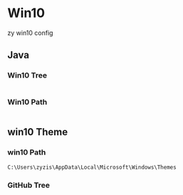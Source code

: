 # Win10

zy win10 config

## Java

### Win10 Tree

```bat

```

### Win10 Path

```sh

```

## win10 Theme

### win10 Path

```bat
C:\Users\zyzis\AppData\Local\Microsoft\Windows\Themes
```

### GitHub Tree

```sh

```